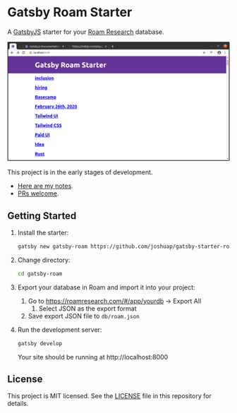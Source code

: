 # Gatsby Roam Starter

A [GatsbyJS](https://www.gatsbyjs.org/) starter for your [Roam Research](https://roamresearch.com/) database.

![A screenshot of Gatsby Roam Starter](./gatsby-starter-roam.png)

This project is in the early stages of development.
- [Here are my notes](./NOTES.md).
- [PRs welcome](https://github.com/joshuap/gatsby-starter-roam/pulls).

## Getting Started

1. Install the starter:

    ```sh
    gatsby new gatsby-roam https://github.com/joshuap/gatsby-starter-roam/
    ```

2. Change directory:

    ```sh
    cd gatsby-roam
    ```

3. Export your database in Roam and import it into your project:
    1. Go to https://roamresearch.com/#/app/yourdb -> Export All
        1. Select JSON as the export format
    2. Save export JSON file to `db/roam.json`

4. Run the development server:

    ```sh
    gatsby develop
    ```
    Your site should be running at http://localhost:8000

## License

This project is MIT licensed. See the [LICENSE](https://github.com/joshuap/gatsby-starter-roam/blob/master/LICENSE) file in this repository for details.
